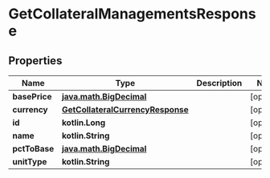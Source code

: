 
# GetCollateralManagementsResponse

## Properties
| Name | Type | Description | Notes |
| ------------ | ------------- | ------------- | ------------- |
| **basePrice** | [**java.math.BigDecimal**](java.math.BigDecimal.md) |  |  [optional] |
| **currency** | [**GetCollateralCurrencyResponse**](GetCollateralCurrencyResponse.md) |  |  [optional] |
| **id** | **kotlin.Long** |  |  [optional] |
| **name** | **kotlin.String** |  |  [optional] |
| **pctToBase** | [**java.math.BigDecimal**](java.math.BigDecimal.md) |  |  [optional] |
| **unitType** | **kotlin.String** |  |  [optional] |



